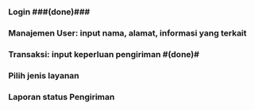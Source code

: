 ### Login ###(done)###
### Manajemen User: input nama, alamat, informasi yang terkait
### Transaksi: input keperluan pengiriman #(done)#
### Pilih jenis layanan
### Laporan status Pengiriman 
